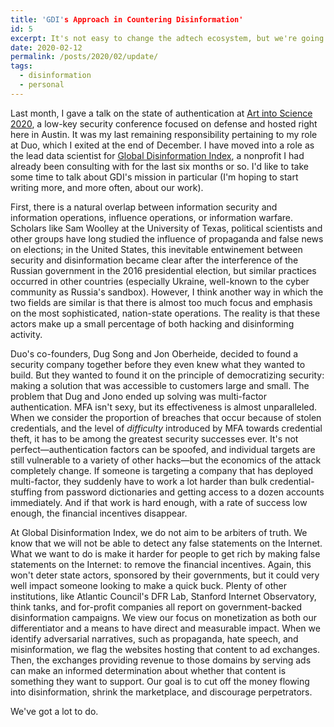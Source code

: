 ```yaml
---
title: 'GDI's Approach in Countering Disinformation'
id: 5
excerpt: It's not easy to change the adtech ecosystem, but we're going to try.
date: 2020-02-12
permalink: /posts/2020/02/update/
tags:
  - disinformation
  - personal
---
```


Last month, I gave a talk on the state of authentication at [Art into Science 2020](https://artintoscience.com/), a low-key security conference focused on defense and hosted right here in Austin. It was my last remaining responsibility pertaining to my role at Duo, which I exited at the end of December. I have moved into a role as the lead data scientist for [Global Disinformation Index](https://disinformationindex.org/),  a nonprofit I had already been consulting with for the last six months or so. I'd like to take some time to talk about GDI's mission in particular (I'm hoping to start writing more, and more often, about our work).

First, there is a natural overlap between information security and information operations, influence operations, or information warfare. Scholars like Sam Woolley at the University of Texas, political scientists and other groups have long studied the influence of propaganda and false news on elections; in the United States, this inevitable entwinement between security and disinformation became clear after the interference of the Russian government in the 2016 presidential election, but similar practices occurred in other countries (especially Ukraine, well-known to the cyber community as Russia's sandbox). However, I think another way in which the two fields are similar is that there is almost too much focus and emphasis on the most sophisticated, nation-state operations. The reality is that these actors make up a small percentage of both hacking and disinforming activity.

Duo's co-founders, Dug Song and Jon Oberheide, decided to found a security company together before they even knew what they wanted to build. But they wanted to found it on the principle of democratizing security: making a solution that was accessible to customers large and small. The problem that Dug and Jono ended up solving was multi-factor authentication. MFA isn't sexy, but its effectiveness is almost unparalleled. When we consider the proportion of breaches that occur because of stolen credentials, and the level of _difficulty_ introduced by MFA towards credential theft, it has to be among the greatest security successes ever. It's not perfect—authentication factors can be spoofed, and individual targets are still vulnerable to a variety of other hacks—but the economics of the attack completely change. If someone is targeting a company that has deployed multi-factor, they suddenly have to work a lot harder than bulk credential-stuffing from password dictionaries and getting access to a dozen accounts immediately. And if that work is hard enough, with a rate of success low enough, the financial incentives disappear.

At Global Disinformation Index, we do not aim to be arbiters of truth. We know that we will not be able to detect any false statements on the Internet. What we want to do is make it harder for people to get rich by making false statements on the Internet: to remove the financial incentives. Again, this won't deter state actors, sponsored by their governments, but it could very well impact someone looking to make a quick buck. Plenty of other institutions, like Atlantic Council's DFR Lab, Stanford Internet Observatory, think tanks, and for-profit companies all report on government-backed disinformation campaigns. We view our focus on monetization as both our differentiator and a means to have direct and measurable impact. When we identify adversarial narratives, such as propaganda, hate speech, and misinformation, we flag the websites hosting that content to ad exchanges. Then, the exchanges providing revenue to those domains by serving ads can make an informed determination about whether that content is something they want to support. Our goal is to cut off the money flowing into disinformation, shrink the marketplace, and discourage perpetrators.

We've got a lot to do.


